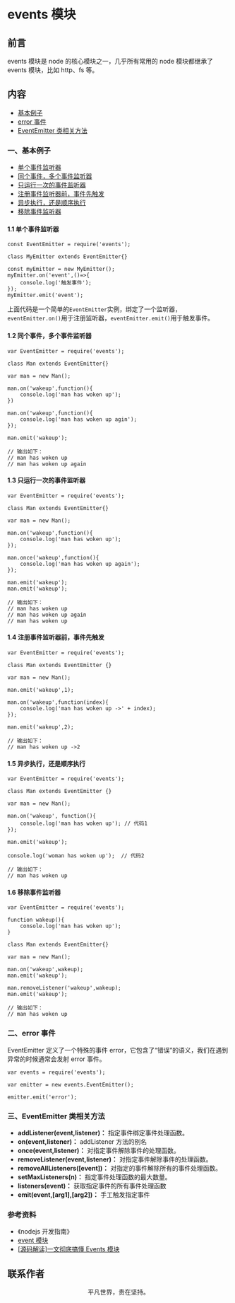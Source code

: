 # events 模块

## 前言

events 模块是 node 的核心模块之一，几乎所有常用的 node 模块都继承了 events 模块，比如 http、fs 等。

## 内容

- [基本例子](#一、基本例子)
- [error 事件](#二、error-事件)
- [EventEmitter 类相关方法](#三、eventemitter-类相关方法)

### 一、基本例子

- [单个事件监听器](#_1-1-单个事件监听器)
- [同个事件，多个事件监听器](#_1-2-同个事件多个事件监听器)
- [只运行一次的事件监听器](#_1-3-只运行一次的事件监听器)
- [注册事件监听器前，事件先触发](#_1-4-注册事件监听器前事件先触发)
- [异步执行，还是顺序执行](#_1-5-异步执行还是顺序执行)
- [移除事件监听器](#_1-6-移除事件监听器)

#### 1.1 单个事件监听器

```
const EventEmitter = require('events');

class MyEmitter extends EventEmitter{}

const myEmitter = new MyEmitter();
myEmitter.on('event',()=>{
    console.log('触发事件');
});
myEmitter.emit('event');
```

上面代码是一个简单的`EventEmitter`实例，绑定了一个监听器，`eventEmitter.on()`用于注册监听器，`eventEmitter.emit()`用于触发事件。

#### 1.2 同个事件，多个事件监听器

```
var EventEmitter = require('events');

class Man extends EventEmitter{}

var man = new Man();

man.on('wakeup',function(){
    console.log('man has woken up');
})

man.on('wakeup',function(){
    console.log('man has woken up agin');
});

man.emit('wakeup');

// 输出如下：
// man has woken up
// man has woken up again
```

#### 1.3 只运行一次的事件监听器

```
var EventEmitter = require('events');

class Man extends EventEmitter{}

var man = new Man();

man.on('wakeup',function(){
    console.log('man has woken up');
});

man.once('wakeup',function(){
    console.log('man has woken up again');
});

man.emit('wakeup');
man.emit('wakeup');

// 输出如下：
// man has woken up
// man has woken up again
// man has woken up
```

#### 1.4 注册事件监听器前，事件先触发

```
var EventEmitter = require('events');

class Man extends EventEmitter {}

var man = new Man();

man.emit('wakeup',1);

man.on('wakeup',function(index){
    console.log('man has woken up ->' + index);
});

man.emit('wakeup',2);

// 输出如下：
// man has woken up ->2

```

#### 1.5 异步执行，还是顺序执行

```
var EventEmitter = require('events');

class Man extends EventEmitter {}

var man = new Man();

man.on('wakeup', function(){
    console.log('man has woken up'); // 代码1
});

man.emit('wakeup');

console.log('woman has woken up');  // 代码2

// 输出如下：
// man has woken up
```

#### 1.6 移除事件监听器

```
var EventEmitter = require('events');

function wakeup(){
    console.log('man has woken up');
}

class Man extends EventEmitter{}

var man = new Man();

man.on('wakeup',wakeup);
man.emit('wakeup');

man.removeListener('wakeup',wakeup);
man.emit('wakeup');

// 输出如下：
// man has woken up
```

### 二、error 事件

EventEmitter 定义了一个特殊的事件 error，它包含了“错误”的语义，我们在遇到异常的时候通常会发射 error 事件。

```
var events = require('events');

var emitter = new events.EventEmitter();

emitter.emit('error');
```

### 三、EventEmitter 类相关方法

- **addListener(event,listener)：** 指定事件绑定事件处理函数。
- **on(event,listener)：** addListener 方法的别名
- **once(event,listener)：** 对指定事件解除事件的处理函数。
- **removeListener(event,listener)：** 对指定事件解除事件的处理函数。
- **removeAllListeners([event])：** 对指定的事件解除所有的事件处理函数。
- **setMaxListeners(n)：** 指定事件处理函数的最大数量。
- **listeners(event)：** 获取指定事件的所有事件处理函数
- **emit(event,[arg1],[arg2])：** 手工触发指定事件

### 参考资料

- 《nodejs 开发指南》
- [event 模块](https://github.com/chyingp/nodejs-learning-guide/blob/master/%E6%A8%A1%E5%9D%97/events.md)
- [[源码解读]一文彻底搞懂 Events 模块](https://juejin.im/post/5d69eef7f265da03f12e70a5)

## 联系作者

<div align="center">
    <p>
        平凡世界，贵在坚持。
    </p>
    <img :src="$withBase('/about/contact.png')" />
</div>

